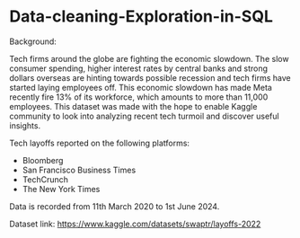 # Data-cleaning-Exploration-in-SQL

Background:

Tech firms around the globe are fighting the economic slowdown. The slow consumer spending, higher interest rates by central banks and strong dollars overseas are hinting towards possible recession and tech firms have started laying employees off. This economic slowdown has made Meta recently fire 13% of its workforce, which amounts to more than 11,000 employees. This dataset was made with the hope to enable Kaggle community to look into analyzing recent tech turmoil and discover useful insights.

Tech layoffs reported on the following platforms:

- Bloomberg
- San Francisco Business Times
- TechCrunch
- The New York Times

Data is recorded from 11th March 2020 to 1st June 2024.

Dataset link: https://www.kaggle.com/datasets/swaptr/layoffs-2022

